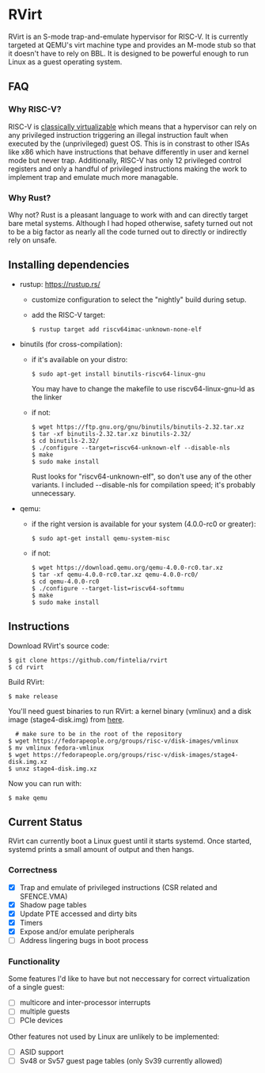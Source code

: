 # RVirt

RVirt is an S-mode trap-and-emulate hypervisor for RISC-V. It is currently targeted at QEMU's virt machine type and provides an M-mode stub so that it doesn't have to rely on BBL. It is designed to be powerful enough to run Linux as a guest operating system.

## FAQ

### Why RISC-V?

RISC-V is [classically virtualizable](https://en.wikipedia.org/wiki/Popek_and_Goldberg_virtualization_requirements) which means that a hypervisor can rely on any privileged instruction triggering an illegal instruction fault when executed by the (unprivileged) guest OS. This is in constrast to other ISAs like x86 which have instructions that behave differently in user and kernel mode but never trap. Additionally, RISC-V has only 12 privileged control registers and only a handful of privileged instructions making the work to implement trap and emulate much more managable.

### Why Rust?

Why not? Rust is a pleasant language to work with and can directly target bare metal systems. Although I had hoped otherwise, safety turned out not to be a big factor as nearly all the code turned out to directly or indirectly rely on unsafe.

## Installing dependencies

 - rustup: https://rustup.rs/
   - customize configuration to select the "nightly" build during setup.
   - add the RISC-V target:

         $ rustup target add riscv64imac-unknown-none-elf

 - binutils (for cross-compilation):
   - if it's available on your distro:

         $ sudo apt-get install binutils-riscv64-linux-gnu

      You may have to change the makefile to use riscv64-linux-gnu-ld as the linker
      
   - if not:

         $ wget https://ftp.gnu.org/gnu/binutils/binutils-2.32.tar.xz
         $ tar -xf binutils-2.32.tar.xz binutils-2.32/
         $ cd binutils-2.32/
         $ ./configure --target=riscv64-unknown-elf --disable-nls
         $ make
         $ sudo make install

     Rust looks for "riscv64-unknown-elf", so don't use any of the other variants.
     I included --disable-nls for compilation speed; it's probably unnecessary.

 - qemu:
   - if the right version is available for your system (4.0.0-rc0 or greater):

         $ sudo apt-get install qemu-system-misc

   - if not:

         $ wget https://download.qemu.org/qemu-4.0.0-rc0.tar.xz
         $ tar -xf qemu-4.0.0-rc0.tar.xz qemu-4.0.0-rc0/
         $ cd qemu-4.0.0-rc0
         $ ./configure --target-list=riscv64-softmmu
         $ make
         $ sudo make install

## Instructions

Download RVirt's source code:

    $ git clone https://github.com/fintelia/rvirt
    $ cd rvirt

Build RVirt:

    $ make release

You'll need guest binaries to run RVirt: a kernel binary (vmlinux) and a disk image (stage4-disk.img) from [here](https://fedorapeople.org/groups/risc-v/disk-images/).

      # make sure to be in the root of the repository
    $ wget https://fedorapeople.org/groups/risc-v/disk-images/vmlinux
    $ mv vmlinux fedora-vmlinux
    $ wget https://fedorapeople.org/groups/risc-v/disk-images/stage4-disk.img.xz
    $ unxz stage4-disk.img.xz

Now you can run with:

    $ make qemu

## Current Status

RVirt can currently boot a Linux guest until it starts systemd. Once started, systemd prints a small amount of output and then hangs.

### Correctness

- [x] Trap and emulate of privileged instructions (CSR related and SFENCE.VMA)
- [x] Shadow page tables
- [x] Update PTE accessed and dirty bits
- [x] Timers
- [x] Expose and/or emulate peripherals
- [ ] Address lingering bugs in boot process

### Functionality
Some features I'd like to have but not neccessary for correct virtualization of a single guest:

- [ ] multicore and inter-processor interrupts
- [ ] multiple guests
- [ ] PCIe devices

Other features not used by Linux are unlikely to be implemented:
- [ ] ASID support
- [ ] Sv48 or Sv57 guest page tables (only Sv39 currently allowed)
